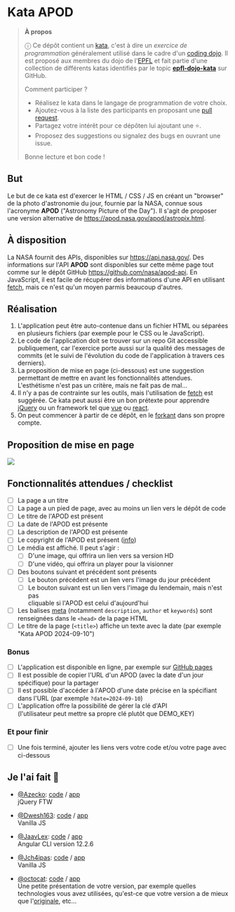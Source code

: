 # Kata APOD

<!-- start:apropos -->
> **À propos**
>
> ⓘ Ce dépôt contient un [kata], c'est à dire un _exercice de programmation_
> généralement utilisé dans le cadre d'un [coding dojo]. Il est proposé aux
> membres du dojo de l'[EPFL] et fait partie d'une collection de différents
> katas identifiés par le topic **[epfl-dojo-kata]** sur GitHub.
>
> Comment participer ?
>
>  - Réalisez le kata dans le langage de programmation de votre choix.
>  - Ajoutez-vous à la liste des participants en proposant une [pull request].
>  - Partagez votre intérêt pour ce dépôten lui ajoutant une ⭐.
>  - Proposez des suggestions ou signalez des bugs en ouvrant une issue.
>
> Bonne lecture et bon code !

[kata]: https://fr.wikipedia.org/wiki/Coding_dojo#Kata
[coding dojo]: https://fr.wikipedia.org/wiki/Coding_dojo
[EPFL]: https://www.epfl.ch
[epfl-dojo-kata]: https://github.com/topics/epfl-dojo-kata
[Pull Request]: https://docs.github.com/en/pull-requests/collaborating-with-pull-requests/proposing-changes-to-your-work-with-pull-requests/about-pull-requests

<!-- Texte mis à jour en juin 2025 -->
<!-- end:apropos -->


## But

Le but de ce kata est d'exercer le HTML / CSS / JS en créant un "browser" de
la photo d'astronomie du jour, fournie par la NASA, connue sous l'acronyme
**APOD** ("Astronomy Picture of the Day"). Il s'agit de proposer une version
alternative de <https://apod.nasa.gov/apod/astropix.html>.

## À disposition

La NASA fournit des APIs, disponibles sur <https://api.nasa.gov/>. Des
informations sur l'API **APOD** sont disponibles sur cette même page tout comme
sur le dépôt GitHub <https://github.com/nasa/apod-api>. En JavaScript,
il est facile de récupérer des informations d'une API en utilisant
[fetch](https://developer.mozilla.org/en-US/docs/Web/API/Fetch_API), mais ce
n'est qu'un moyen parmis beaucoup d'autres.

## Réalisation

1. L'application peut être auto-contenue dans un fichier HTML ou séparées en
   plusieurs fichiers (par exemple pour le CSS ou le JavaScript).
1. Le code de l'application doit se trouver sur un repo Git accessible
   publiquement, car l'exercice porte aussi sur la qualité des messages de commits
   (et le suivi de l'évolution du code de l'application à travers ces derniers).
1. La proposition de mise en page (ci-dessous) est une suggestion permettant de
   mettre en avant les fonctionnalités attendues. L'esthétisme n'est pas un
   critère, mais ne fait pas de mal...
1. Il n'y a pas de contrainte sur les outils, mais l'utilisation de
   [fetch](https://developer.mozilla.org/en-US/docs/Web/API/Fetch_API)
   est suggérée. Ce kata peut aussi être un bon prétexte pour apprendre
   [jQuery](https://jquery.com/) ou un framework tel que [vue](https://vuejs.org/)
   ou [react](https://reactjs.org/).
1. On peut commencer à partir de ce dépôt, en le
   [forkant](https://docs.github.com/en/github/collaborating-with-pull-requests/working-with-forks/about-forks)
   dans son propre compte.

## Proposition de mise en page

![](./doc/apodbrowser.png)

## Fonctionnalités attendues / checklist

- [ ] La page a un titre
- [ ] La page a un pied de page, avec au moins un lien vers le dépôt de code
- [ ] Le titre de l'APOD est présent
- [ ] La date de l'APOD est présente
- [ ] La description de l'APOD est présente
- [ ] Le copyright de l'APOD est présent ([info](https://github.com/nasa/apod-api#copyright))
- [ ] Le média est affiché. Il peut s'agir :
  - [ ] D'une image, qui offrira un lien vers sa version HD
  - [ ] D'une vidéo, qui offrira un player pour la visionner
- [ ] Des boutons suivant et précédent sont présents
   - [ ] Le bouton précédent est un lien vers l'image du jour précédent
   - [ ] Le bouton suivant est un lien vers l'image du lendemain, mais n'est pas  
         cliquable si l'APOD est celui d'aujourd'hui
- [ ] Les balises [meta](https://developer.mozilla.org/fr/docs/Web/HTML/Element/meta)
      (notamment `description`, `author` et `keywords`) sont renseignées dans le
      `<head>` de la page HTML
- [ ] Le titre de la page (`<title>`) affiche un texte avec la date (par exemple
      "Kata APOD 2024-09-10")

### Bonus

- [ ] L'application est disponible en ligne, par exemple sur
      [GitHub pages](https://pages.github.com/)
- [ ] Il est possible de copier l'URL d'un APOD (avec la date d'un jour 
      spécifique) pour la partager
- [ ] Il est possible d'accéder à l'APOD d'une date précise en la spécifiant 
      dans l'URL (par exemple `?date=2024-09-10`)
- [ ] L'application offre la possibilité de gérer la clé d'API  
      (l'utilisateur peut mettre sa propre clé plutôt que DEMO_KEY)

### Et pour finir

- [ ] Une fois terminé, ajouter les liens vers votre code et/ou votre page avec
      ci-dessous

## Je l'ai fait 💪

- [@Azecko](https://github.com/Azecko): [code](https://github.com/Azecko/Kata-APOD) / [app](https://azecko.github.io/Kata-APOD/)  
  jQuery FTW

- [@Dwesh163](https://github.com/Dwesh163): [code](https://github.com/Dwesh163/Kata-APOD) / [app](https://Dwesh163.github.io/Kata-APOD/)  
  Vanilla JS

- [@JaavLex](https://github.com/JaavLex): [code](https://github.com/JaavLex/Kata-APOD) / [app](https://kata-apod.vercel.app)  
  Angular CLI version 12.2.6

- [@Jch4ipas](https://github.com/Jch4ipas): [code](https://github.com/Jch4ipas/kata-APOD) / [app](https://jch4ipas.github.io/kata-APOD/)  
  Vanilla JS

- [@octocat](https://github.com/octocat): [code](https://#) / [app](https://#)  
  Une petite présentation de votre version, par exemple quelles technologies
  vous avez utilisées, qu'est-ce que votre version a de mieux que
  l'[originale](https://apod.nasa.gov/apod/astropix.html), etc...
